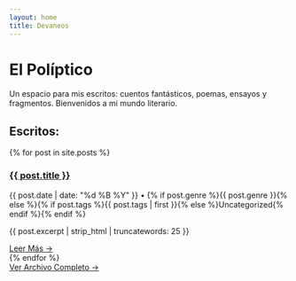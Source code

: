 ```yaml
---
layout: home
title: Devaneos
---
```


<div class="hero-section">
  <h1>El Políptico</h1>
  <p>Un espacio para mis escritos: cuentos fantásticos, poemas, ensayos y fragmentos. Bienvenidos a mi mundo literario.</p>
</div>
<div class="container">
  <h2>Escritos:</h2>
  <div class="featured-works">
    {% for post in site.posts %}
      <div class="featured-work">
        <h3><a href="{{ site.baseurl }}{{ post.url }}">{{ post.title }}</a></h3>
        <p class="meta">{{ post.date | date: "%d %B %Y" }} • {% if post.genre %}{{ post.genre }}{% else %}{% if post.tags %}{{ post.tags | first }}{% else %}Uncategorized{% endif %}{% endif %}</p>
        <p class="excerpt">{{ post.excerpt | strip_html | truncatewords: 25 }}</p>
        <a href="{{ site.baseurl }}{{ post.url }}" class="read-more">Leer Más →</a>
      </div>
    {% endfor %}
  </div>
  
  <div class="archive-link-container">
    <a href="{{ site.baseurl }}/archive" class="archive-link">Ver Archivo Completo →</a>
  </div>
</div>